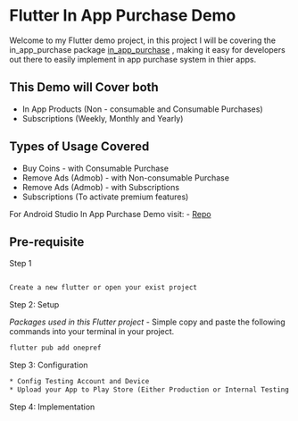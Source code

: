 # Flutter In App Purchase Demo

Welcome to my Flutter demo project, in this project I will be covering the in_app_purchase package [in_app_purchase](https://pub.dev/packages/in_app_purchase/) , making it easy for developers out there to easily implement in app purchase system in thier apps. 

## This Demo will Cover both 
* In App Products (Non - consumable and Consumable Purchases) 
* Subscriptions (Weekly, Monthly and Yearly)

## Types of Usage Covered
* Buy Coins - with Consumable Purchase
* Remove Ads (Admob) - with Non-consumable Purchase
* Remove Ads (Admob) - with Subscriptions
* Subscriptions (To activate premium features)

For Android Studio In App Purchase Demo visit: - [Repo ](https://github.com/wdtheprovider/in-app-purchases-subscription)

## Pre-requisite 



Step 1

```txt

Create a new flutter or open your exist project

```

Step 2: Setup

*Packages used in this Flutter project* - Simple copy and paste the following commands into your terminal in your project.

```dart
flutter pub add onepref

```

Step 3: Configuration 

``` txt
* Config Testing Account and Device
* Upload your App to Play Store (Either Production or Internal Testing and join the testing program)
```

Step 4: Implementation

```txt

```



